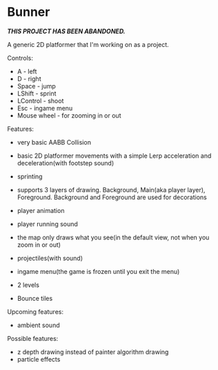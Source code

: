 # Bunner

***THIS PROJECT HAS BEEN ABANDONED.***

A generic 2D platformer that I'm working on as a project.

Controls:
- A - left
- D - right
- Space - jump
- LShift - sprint
- LControl - shoot
- Esc - ingame menu
- Mouse wheel - for zooming in or out

Features:
- very basic AABB Collision
- basic 2D platformer movements with a simple Lerp acceleration and deceleration(with footstep sound)
- sprinting
- supports 3 layers of drawing. Background, Main(aka player layer), Foreground. Background and Foreground are used for decorations
- player animation 
- player running sound
- the map only draws what you see(in the default view, not when you zoom in or out)
- projectiles(with sound)
- ingame menu(the game is frozen until you exit the menu)

- 2 levels
- Bounce tiles


Upcoming features:
- ambient sound


Possible features:
- z depth drawing instead of painter algorithm drawing
- particle effects
